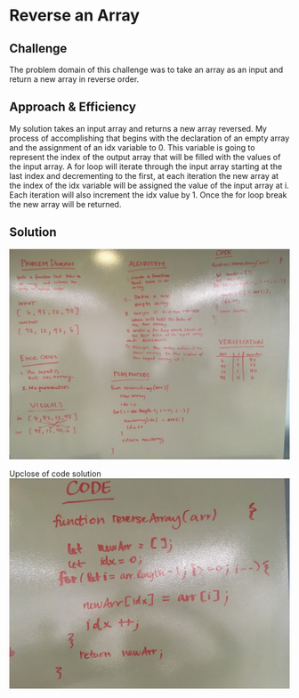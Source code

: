 # Reverse an Array


## Challenge
The problem domain of this challenge was to take an array as an input and return a new array in reverse order. 

## Approach & Efficiency
My solution takes an input array and returns a new array reversed. My process of accomplishing that begins with the declaration of an empty array and the assignment of an idx variable to 0. This variable is going to represent the index of the output array that will be filled with the values of the input array. A for loop will iterate through the input array starting at the last index and decrementing to the first, at each iteration the new array at the index of the idx variable will be assigned the value of the input array at i. Each iteration will also increment the idx value by 1. Once the for loop break the new array will be returned. 


## Solution

![](./assets/array-reverse.jpg)

Upclose of code solution
![](./assets/array-reverse-code.jpg)
